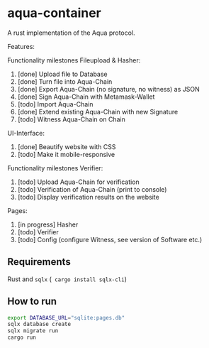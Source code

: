 # aqua-container
A rust implementation of the Aqua protocol.

Features:

Functionality milestones Fileupload & Hasher:
1) [done] Upload file to Database
2) [done] Turn file into Aqua-Chain 
3) [done] Export Aqua-Chain (no signature, no witness) as JSON
4) [done] Sign Aqua-Chain with Metamask-Wallet
5) [todo] Import Aqua-Chain
6) [done] Extend existing Aqua-Chain with new Signature 
7) [todo] Witness Aqua-Chain on Chain

UI-Interface:
1) [done] Beautify website with CSS
2) [todo] Make it mobile-responsive

Functionality milestones Verifier: 
1) [todo] Upload Aqua-Chain for verification
2) [todo] Verification of Aqua-Chain (print to console)
3) [todo] Display verification results on the website

Pages:
1) [in progress] Hasher
2) [todo] Verifier
3) [todo] Config (configure Witness, see version of Software etc.)



## Requirements

Rust and `sqlx` (` cargo install sqlx-cli`)

## How to run



```bash
export DATABASE_URL="sqlite:pages.db"
sqlx database create
sqlx migrate run
cargo run
```

